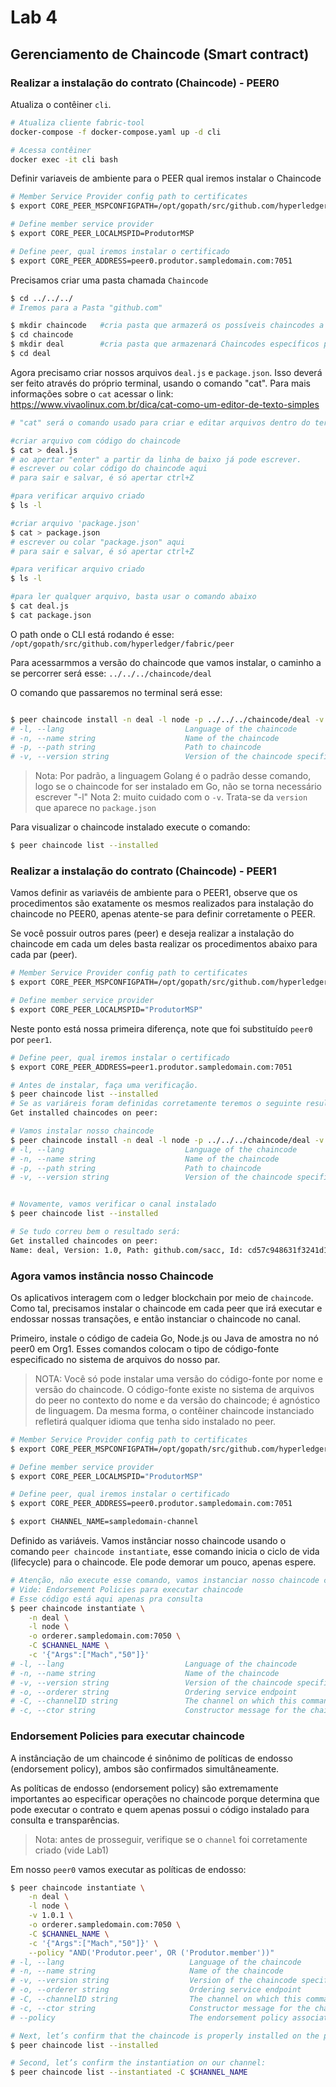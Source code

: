 # Lab 4

## Gerenciamento de Chaincode (Smart contract)

### Realizar a instalação do contrato (Chaincode) - PEER0

Atualiza o contêiner ``cli``.
~~~sh
# Atualiza cliente fabric-tool
docker-compose -f docker-compose.yaml up -d cli

# Acessa contêiner
docker exec -it cli bash
~~~

Definir variaveis de ambiente para o PEER qual iremos instalar o Chaincode
~~~sh
# Member Service Provider config path to certificates
$ export CORE_PEER_MSPCONFIGPATH=/opt/gopath/src/github.com/hyperledger/fabric/peer/crypto/peerOrganizations/produtor.sampledomain.com/users/Admin\@produtor.sampledomain.com/msp/

# Define member service provider
$ export CORE_PEER_LOCALMSPID=ProdutorMSP

# Define peer, qual iremos instalar o certificado
$ export CORE_PEER_ADDRESS=peer0.produtor.sampledomain.com:7051
~~~

Precisamos criar uma pasta chamada ``Chaincode``
~~~sh
$ cd ../../../
# Iremos para a Pasta "github.com"

$ mkdir chaincode   #cria pasta que armazerá os possíveis chaincodes a serem usados
$ cd chaincode
$ mkdir deal        #cria pasta que armazenará Chaincodes específicos para esse Lab
$ cd deal
~~~

Agora precisamo criar nossos arquivos ``deal.js`` e ``package.json``. Isso deverá ser feito através do próprio terminal, usando o comando "cat".
Para mais informações sobre o ``cat`` acessar o link: https://www.vivaolinux.com.br/dica/cat-como-um-editor-de-texto-simples

~~~sh
# "cat" será o comando usado para criar e editar arquivos dentro do terminal

#criar arquivo com código do chaincode
$ cat > deal.js
# ao apertar "enter" a partir da linha de baixo já pode escrever.
# escrever ou colar código do chaincode aqui
# para sair e salvar, é só apertar ctrl+Z

#para verificar arquivo criado
$ ls -l

#criar arquivo 'package.json'
$ cat > package.json
# escrever ou colar "package.json" aqui
# para sair e salvar, é só apertar ctrl+Z

#para verificar arquivo criado
$ ls -l

#para ler qualquer arquivo, basta usar o comando abaixo
$ cat deal.js
$ cat package.json

~~~

O path onde o CLI está rodando é esse: ``/opt/gopath/src/github.com/hyperledger/fabric/peer``



Para acessarmmos a versão do chaincode que vamos instalar, o caminho a se percorrer será esse: ``../../../chaincode/deal``

O comando que passaremos no terminal será esse:

~~~sh

$ peer chaincode install -n deal -l node -p ../../../chaincode/deal -v 1.0.1
# -l, --lang                           Language of the chaincode
# -n, --name string                    Name of the chaincode
# -p, --path string                    Path to chaincode
# -v, --version string                 Version of the chaincode specified in install/instantiate/upgrade commands
~~~

> Nota: Por padrão, a linguagem Golang é o padrão desse comando, logo se o chaincode for ser instalado em Go, não se torna necessário escrever "-l"
> Nota 2: muito cuidado com o ``-v``. Trata-se da ``version`` que aparece no ``package.json``

Para visualizar o chaincode instalado execute o comando:
~~~sh
$ peer chaincode list --installed
~~~

### Realizar a instalação do contrato (Chaincode) - PEER1
Vamos definir as variavéis de ambiente para o PEER1, observe que os procedimentos são exatamente os mesmos realizados para instalação do chaincode no PEER0, apenas atente-se para definir corretamente o PEER.

Se você possuir outros pares (peer) e deseja realizar a instalação do chaincode em cada um deles basta realizar os procedimentos abaixo para cada par (peer).

~~~sh
# Member Service Provider config path to certificates
$ export CORE_PEER_MSPCONFIGPATH=/opt/gopath/src/github.com/hyperledger/fabric/peer/crypto/peerOrganizations/produtor.sampledomain.com/users/Admin\@produtor.sampledomain.com/msp/

# Define member service provider
$ export CORE_PEER_LOCALMSPID="ProdutorMSP"
~~~

Neste ponto está nossa primeira diferença, note que foi substituído ``peer0`` por ``peer1``. 
~~~sh
# Define peer, qual iremos instalar o certificado
$ export CORE_PEER_ADDRESS=peer1.produtor.sampledomain.com:7051

# Antes de instalar, faça uma verificação.
$ peer chaincode list --installed
# Se as variáreis foram definidas corretamente teremos o seguinte resultado:
Get installed chaincodes on peer:

# Vamos instalar nosso chaincode
$ peer chaincode install -n deal -l node -p ../../../chaincode/deal -v 1.0.1
# -l, --lang                           Language of the chaincode
# -n, --name string                    Name of the chaincode
# -p, --path string                    Path to chaincode
# -v, --version string                 Version of the chaincode specified in install/instantiate/upgrade commands


# Novamente, vamos verificar o canal instalado
$ peer chaincode list --installed

# Se tudo correu bem o resultado será:
Get installed chaincodes on peer:
Name: deal, Version: 1.0, Path: github.com/sacc, Id: cd57c948631f3241d19204c3502f2e779ed2a3e1e33e40a9592cf452f9c31a9a
~~~

### Agora vamos instância nosso Chaincode
Os aplicativos interagem com o ledger blockchain por meio de ```chaincode```. Como tal, precisamos instalar o chaincode em cada peer que irá executar e endossar nossas transações, e então instanciar o chaincode no canal.

Primeiro, instale o código de cadeia Go, Node.js ou Java de amostra no nó peer0 em Org1. Esses comandos colocam o tipo de código-fonte especificado no sistema de arquivos do nosso par.

> NOTA: Você só pode instalar uma versão do código-fonte por nome e versão do chaincode. O código-fonte existe no sistema de arquivos do peer no contexto do nome e da versão do chaincode; é agnóstico de linguagem. Da mesma forma, o contêiner chaincode instanciado refletirá qualquer idioma que tenha sido instalado no peer.

~~~sh
# Member Service Provider config path to certificates
$ export CORE_PEER_MSPCONFIGPATH=/opt/gopath/src/github.com/hyperledger/fabric/peer/crypto/peerOrganizations/produtor.sampledomain.com/users/Admin\@produtor.sampledomain.com/msp/

# Define member service provider
$ export CORE_PEER_LOCALMSPID="ProdutorMSP"

# Define peer, qual iremos instalar o certificado
$ export CORE_PEER_ADDRESS=peer0.produtor.sampledomain.com:7051

$ export CHANNEL_NAME=sampledomain-channel
~~~

Definido as variáveis. Vamos instânciar nosso chaincode usando o comando ``peer chaincode instantiate``, esse comando inicia o ciclo de vida (lifecycle) para o chaincode. Ele pode demorar um pouco, apenas espere.
~~~sh
# Atenção, não execute esse comando, vamos instanciar nosso chaincode com policies
# Vide: Endorsement Policies para executar chaincode
# Esse código está aqui apenas pra consulta
$ peer chaincode instantiate \
    -n deal \
    -l node \
    -o orderer.sampledomain.com:7050 \
    -C $CHANNEL_NAME \
    -c '{"Args":["Mach","50"]}'
# -l, --lang                           Language of the chaincode
# -n, --name string                    Name of the chaincode
# -v, --version string                 Version of the chaincode specified in install/instantiate/upgrade commands
# -o, --orderer string                 Ordering service endpoint
# -C, --channelID string               The channel on which this command should be executed
# -c, --ctor string                    Constructor message for the chaincode in JSON format (default "{}")

~~~

### Endorsement Policies para executar chaincode
A instânciação de um chaincode é sinônimo de políticas de endosso (endorsement policy), ambos são confirmados simultâneamente.

As políticas de endosso (endorsement policy) são extremamente importantes ao especificar operações no chaincode porque determina que pode executar o contrato e quem apenas possui o código instalado para consulta e transparências.

> Nota: antes de prosseguir, verifique se o ``channel`` foi corretamente criado (vide Lab1)

Em nosso ``peer0`` vamos executar as políticas de endosso:
~~~sh
$ peer chaincode instantiate \
    -n deal \
    -l node \
    -v 1.0.1 \
    -o orderer.sampledomain.com:7050 \
    -C $CHANNEL_NAME \
    -c '{"Args":["Mach","50"]}' \
    --policy "AND('Produtor.peer', OR ('Produtor.member'))"
# -l, --lang                            Language of the chaincode
# -n, --name string                     Name of the chaincode
# -v, --version string                  Version of the chaincode specified in install/instantiate/upgrade commands
# -o, --orderer string                  Ordering service endpoint
# -C, --channelID string                The channel on which this command should be executed
# -c, --ctor string                     Constructor message for the chaincode in JSON format (default "{}")
# --policy                              The endorsement policy associated to this chaincode

# Next, let’s confirm that the chaincode is properly installed on the peer.
$ peer chaincode list --installed

# Second, let’s confirm the instantiation on our channel:
$ peer chaincode list --instantiated -C $CHANNEL_NAME
~~~
